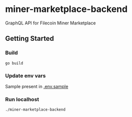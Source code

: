 # miner-marketplace-backend

GraphQL API for Filecoin Miner Marketplace

## Getting Started

### Build

```
go build
```

### Update env vars

Sample present in [.env.sample](.env.sample)

### Run localhost

```
./miner-marketplace-backend
```
